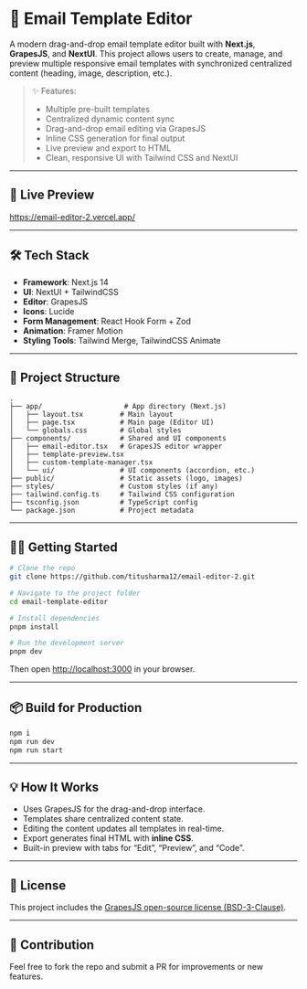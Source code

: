 
# 📧 Email Template Editor

A modern drag-and-drop email template editor built with **Next.js**, **GrapesJS**, and **NextUI**. This project allows users to create, manage, and preview multiple responsive email templates with synchronized centralized content (heading, image, description, etc.).

> ✨ Features:
> - Multiple pre-built templates
> - Centralized dynamic content sync
> - Drag-and-drop email editing via GrapesJS
> - Inline CSS generation for final output
> - Live preview and export to HTML
> - Clean, responsive UI with Tailwind CSS and NextUI

---

## 🚀 Live Preview

https://email-editor-2.vercel.app/

---

## 🛠️ Tech Stack

- **Framework**: Next.js 14
- **UI**: NextUI + TailwindCSS
- **Editor**: GrapesJS
- **Icons**: Lucide
- **Form Management**: React Hook Form + Zod
- **Animation**: Framer Motion
- **Styling Tools**: Tailwind Merge, TailwindCSS Animate

---

## 📁 Project Structure

```
.
├── app/                    # App directory (Next.js)
│   ├── layout.tsx         # Main layout
│   ├── page.tsx           # Main page (Editor UI)
│   └── globals.css        # Global styles
├── components/            # Shared and UI components
│   ├── email-editor.tsx   # GrapesJS editor wrapper
│   ├── template-preview.tsx
│   ├── custom-template-manager.tsx
│   └── ui/                # UI components (accordion, etc.)
├── public/                # Static assets (logo, images)
├── styles/                # Custom styles (if any)
├── tailwind.config.ts     # Tailwind CSS configuration
├── tsconfig.json          # TypeScript config
└── package.json           # Project metadata
```

---

## 🧑‍💻 Getting Started

```bash
# Clone the repo
git clone https://github.com/titusharma12/email-editor-2.git

# Navigate to the project folder
cd email-template-editor

# Install dependencies
pnpm install

# Run the development server
pnpm dev
```

Then open [http://localhost:3000](http://localhost:3000) in your browser.

---

## 📦 Build for Production

```bash
npm i
npm run dev
npm run start
```

---

## 💡 How It Works

- Uses GrapesJS for the drag-and-drop interface.
- Templates share centralized content state.
- Editing the content updates all templates in real-time.
- Export generates final HTML with **inline CSS**.
- Built-in preview with tabs for “Edit”, “Preview”, and “Code”.

---

## 📄 License

This project includes the [GrapesJS open-source license (BSD-3-Clause)](https://github.com/GrapesJS/grapesjs/blob/master/LICENSE).

---

## 🤝 Contribution

Feel free to fork the repo and submit a PR for improvements or new features.
